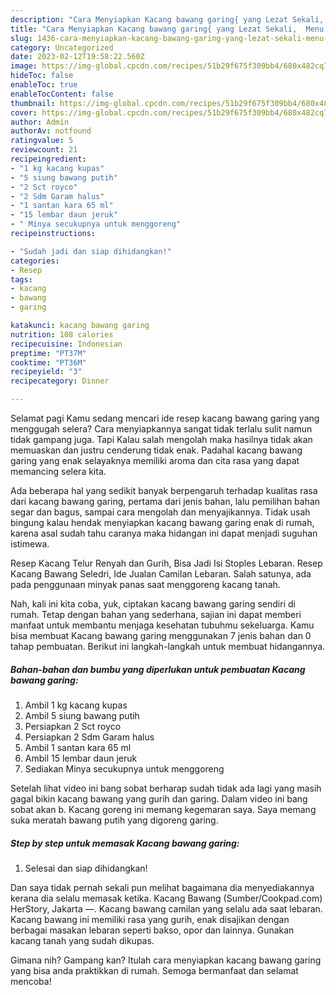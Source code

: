 ```yaml
---
description: "Cara Menyiapkan Kacang bawang garing{ yang Lezat Sekali,  Menu Buat lebaran"
title: "Cara Menyiapkan Kacang bawang garing{ yang Lezat Sekali,  Menu Buat lebaran"
slug: 1436-cara-menyiapkan-kacang-bawang-garing-yang-lezat-sekali-menu-buat-lebaran
category: Uncategorized
date: 2023-02-12T19:58:22.560Z
image: https://img-global.cpcdn.com/recipes/51b29f675f309bb4/680x482cq70/kacang-bawang-garing-foto-resep-utama.jpg
hideToc: false
enableToc: true
enableTocContent: false
thumbnail: https://img-global.cpcdn.com/recipes/51b29f675f309bb4/680x482cq70/kacang-bawang-garing-foto-resep-utama.jpg
cover: https://img-global.cpcdn.com/recipes/51b29f675f309bb4/680x482cq70/kacang-bawang-garing-foto-resep-utama.jpg
author: Admin
authorAv: notfound
ratingvalue: 5
reviewcount: 21
recipeingredient:
- "1 kg kacang kupas"
- "5 siung bawang putih"
- "2 Sct royco"
- "2 Sdm Garam halus"
- "1 santan kara 65 ml"
- "15 lembar daun jeruk"
- " Minya secukupnya untuk menggoreng"
recipeinstructions:

- "Sudah jadi dan siap dihidangkan!"
categories:
- Resep
tags:
- kacang
- bawang
- garing

katakunci: kacang bawang garing 
nutrition: 108 calories
recipecuisine: Indonesian
preptime: "PT37M"
cooktime: "PT36M"
recipeyield: "3"
recipecategory: Dinner

---
```



Selamat pagi Kamu sedang mencari ide resep kacang bawang garing yang menggugah selera? Cara menyiapkannya sangat tidak terlalu sulit namun tidak gampang juga. Tapi Kalau salah mengolah maka hasilnya tidak akan memuaskan dan justru cenderung tidak enak. Padahal kacang bawang garing yang enak selayaknya memiliki aroma dan cita rasa yang dapat memancing selera kita.


Ada beberapa hal yang sedikit banyak berpengaruh terhadap kualitas rasa dari kacang bawang garing, pertama dari jenis bahan, lalu pemilihan bahan segar dan bagus, sampai cara mengolah dan menyajikannya. Tidak usah bingung kalau hendak menyiapkan kacang bawang garing enak di rumah, karena asal sudah tahu caranya maka hidangan ini dapat menjadi suguhan istimewa.

Resep Kacang Telur Renyah dan Gurih, Bisa Jadi Isi Stoples Lebaran. Resep Kacang Bawang Seledri, Ide Jualan Camilan Lebaran. Salah satunya, ada pada penggunaan minyak panas saat menggoreng kacang tanah.


Nah, kali ini kita coba, yuk, ciptakan kacang bawang garing sendiri di rumah. Tetap dengan bahan yang sederhana, sajian ini dapat memberi manfaat untuk membantu menjaga kesehatan tubuhmu sekeluarga. Kamu bisa membuat Kacang bawang garing menggunakan 7 jenis bahan dan 0 tahap pembuatan. Berikut ini langkah-langkah untuk membuat hidangannya.

<!--inarticleads1-->

##### Bahan-bahan dan bumbu yang diperlukan untuk pembuatan Kacang bawang garing:

1. Ambil 1 kg kacang kupas
1. Ambil 5 siung bawang putih
1. Persiapkan 2 Sct royco
1. Persiapkan 2 Sdm Garam halus
1. Ambil 1 santan kara 65 ml
1. Ambil 15 lembar daun jeruk
1. Sediakan  Minya secukupnya untuk menggoreng


Setelah lihat video ini bang sobat berharap sudah tidak ada lagi yang masih gagal bikin kacang bawang yang gurih dan garing. Dalam video ini bang sobat akan b. Kacang goreng ini memang kegemaran saya. Saya memang suka meratah bawang putih yang digoreng garing. 

<!--inarticleads2-->

##### Step by step untuk memasak Kacang bawang garing:


1. Selesai dan siap dihidangkan!

Dan saya tidak pernah sekali pun melihat bagaimana dia menyediakannya kerana dia selalu memasak ketika. Kacang Bawang (Sumber/Cookpad.com) HerStory, Jakarta —. Kacang bawang camilan yang selalu ada saat lebaran. Kacang bawang ini memiliki rasa yang gurih, enak disajikan dengan berbagai masakan lebaran seperti bakso, opor dan lainnya. Gunakan kacang tanah yang sudah dikupas. 

Gimana nih? Gampang kan? Itulah cara menyiapkan kacang bawang garing yang bisa anda praktikkan di rumah. Semoga bermanfaat dan selamat mencoba!
